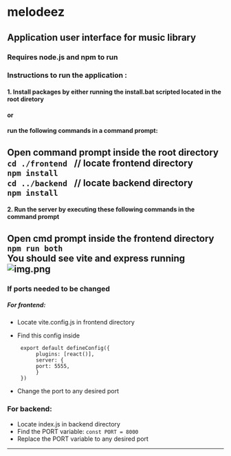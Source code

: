 # melodeez
## Application user interface for music library <br>
### Requires node.js and npm to run <br>
### Instructions to run the application :
#### 1. Install packages by either running the install.bat scripted located in the root diretory  <br> 
#### or <br> 
#### run the following commands in a command prompt: <br>
Open command prompt inside the root directory<br>
```cd ./frontend ``` // locate frontend directory<br>
```npm install ``` <br>
```cd ../backend ``` // locate backend directory<br>
```npm install ``` <br>
---
#### 2. Run the server by executing these following commands in the command prompt
Open cmd prompt inside the frontend directory<br>
```npm run both``` <br>
You should see vite and express running <br>
![img.png](resources/img.png)<br>
---

### If ports needed to be changed
##### For frontend:
- Locate vite.config.js in frontend directory
- Find this config inside

       export default defineConfig({
            plugins: [react()],
            server: {
            port: 5555,
            }
       })
- Change the port to any desired port
### For backend:
- Locate index.js in backend directory 
- Find the PORT variable: ```const PORT = 8000```
- Replace the PORT variable to any desired port


---

